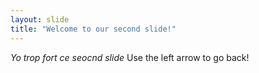 ```yaml
---
layout: slide
title: "Welcome to our second slide!"
---
```

*Yo trop fort ce seocnd slide* 
Use the left arrow to go back!